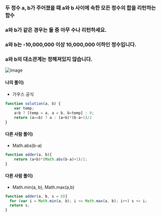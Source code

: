 ### 두 정수 a, b가 주어졌을 때 a와 b 사이에 속한 모든 정수의 합을 리턴하는 함수
### a와 b가 같은 경우는 둘 중 아무 수나 리턴하세요.
### a와 b는 -10,000,000 이상 10,000,000 이하인 정수입니다.
### a와 b의 대소관계는 정해져있지 않습니다.
![image](https://user-images.githubusercontent.com/87289383/130306232-8d04aa3c-3338-4659-9d5d-65cafbac30aa.png)

#### 나의 풀이)
- 가우스 공식
```javascript
function solution(a, b) {
    var temp;
    a>b ? [temp = a, a = b, b=temp] : 0;
    return (a==b) ? a : (a+b)*(b-a+1)/2
}
```

#### 다른 사람 풀이)
- Math.abs(b-a)
```javascript
function adder(a, b){
    return (a+b)*(Math.abs(b-a)+1)/2;
}
```

#### 다른 사람 풀이)
- Math.min(a, b), Math.max(a,b)
```javascript
function adder(a, b, s = 0){
  for (var i = Math.min(a, b); i <= Math.max(a, b); i++) s += i;
  return s;
}
```

